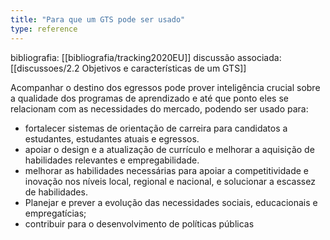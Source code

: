 ```yaml
---
title: "Para que um GTS pode ser usado"
type: reference
---
```

bibliografia: [[bibliografia/tracking2020EU]]
discussão associada: [[discussoes/2.2 Objetivos e características de um GTS]]

Acompanhar o destino dos egressos pode prover inteligência crucial sobre a qualidade dos programas de aprendizado e até que ponto eles se relacionam com as necessidades do mercado, podendo ser usado para:

- fortalecer sistemas de orientação de carreira para candidatos a estudantes, estudantes atuais e egressos.
- apoiar o design e a atualização de currículo e melhorar a aquisição de habilidades relevantes e empregabilidade.
- melhorar as habilidades necessárias para apoiar a competitividade e inovação nos níveis local, regional e nacional, e solucionar a escassez de habilidades.
- Planejar e prever a evolução das necessidades sociais, educacionais e empregatícias;
- contribuir para o desenvolvimento de políticas públicas 

